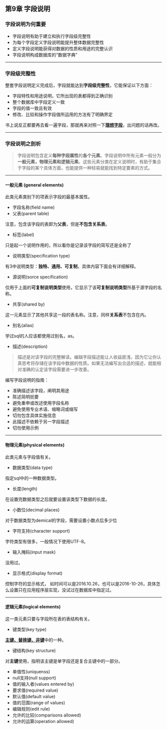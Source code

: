 ## 第9章 字段说明 ##

### 字段说明为何重要 ###

- 字段说明有助于建立和执行字段级完整性
- 为每个字段定义字段说明能提升整体数据完整性
- 定义字段说明能获得对数据的性质和用途的完整认识
- 字段说明构成数据库的“数据字典”

----------

### 字段级完整性 ###

整套字段说明定义完成后，字段就能达到**字段级完整性**，它能保证以下方面：

- 字段特性和用途说明，它所出现的表都得到正确识别
- 整个数据库中字段定义一致
- 字段的值一致且有效
- 修改、比较和操作字段值所运用的方法有了明确界定

书上说反正都要再去看一遍字段，那就再来对照一下[**理想字段**](http://blog.csdn.net/yqxllwy/article/details/52926859#t15)，出问题的话再改。

----------

### 字段说明之剖析 ###

> 字段说明包含定义**每种字段属性**的**各个元素**。字段说明中所有元素一般分为**一般元素，物理元素和逻辑元素**。这些元素分类在定义说明时，有助于集合于字段的某个具体方面，也能提供一种轻易就能找到特定要素的方式。

----------

#### 一般元素 (general elements) ####
此类元素类别下的项表示字段的最基本属性。

- 字段名称(field name)
- 父表(parent table)

注意，包含该字段的表即为**父表**，但是**不包含关系表**。

- 标签(label)

只是起一个说明作用的，所以看你是记录该字段的简写还是全称了

- 说明类型(specification type)

有3中说明类型：**独特、通用、可复制**，具体内容下面会有详细解释。

- 源说明(sorce specification)

仅用于上面的**可复制说明类型**使用，它显示了该**可复制说明类型**所基于源字段的名称。

- 共享(shared by)

这一元素显示了其他共享这一段的表名称。注意，同样**关系表**不包含在内。

- 别名(alias)

学过sql的人应该都使用过别名，as。

- 描述(description)

> 描述是对该字段的完整解读。编辑字段描述能让人收益匪浅，因为它让你认真思考将存储在该字段中数据的性质。如果无法编写出合适的描述，就能相对准确的认定该字段需要进一步改善。

编写字段说明的指南：

- 准确描述该字段，阐明其用途
- 陈述简明扼要
- 避免重申或改述使用字段名称
- 避免使用专业术语、缩略词或缩写
- 切勿包含具体实施信息
- 此描述不依赖于另一字段描述
- 切勿使用示例

----------

#### 物理元素(physical elements) ####
此类元素与字段值有关。

- 数据类型(data type)

指定sql中的一种数据类型。

- 长度(length)

在设置完数据类型之后就要设置该类型下数据的长度。

- 小数位(decimal places)

对于数据类型为demical的字段，需要设置小数点后多少位

- 字符支持(character support)

字符类型有很多，一般情况下使用UTF-8。

- 输入掩码(input mask)

没用过。

- 显示格式(display format)

控制字符的显示格式， 如时间可以是2016.10.26，也可以是2016-10-26，具体怎么设置只在应用程序层实现，没试过在数据库中指定过。

----------

#### 逻辑元素(logical elements) ####
这一类元素只要与字段所在表的表结构有关。

- 键类型(key type)

[**主键、替换键、非键**](http://blog.csdn.net/yqxllwy/article/details/52931175#t2)中的一种。

- 键结构(key structure)

对**主键**使用，指明该主键是单字段还是复合主键中的一部分。

- 单值性(uniquenss)
- null支持(null support)
- 值的输入者(values entered by)
- 要求值(required value)
- 默认值(default value)
- 值的范围(range of values)
- 编辑规则(edit rule)
- 允许的比较(comparisons allowed)
- 允许的运算(operation allowed)
  



